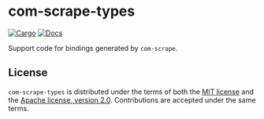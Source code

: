 # com-scrape-types

[![Cargo](https://img.shields.io/crates/v/com-scrape-types.svg)](https://crates.io/crates/com-scrape-types)
[![Docs](https://docs.rs/com-scrape-types/badge.svg)](https://docs.rs/com-scrape-types)

Support code for bindings generated by `com-scrape`.

## License

`com-scrape-types` is distributed under the terms of both the [MIT license](LICENSE-MIT) and the [Apache license, version 2.0](LICENSE-APACHE). Contributions are accepted under the same terms.
